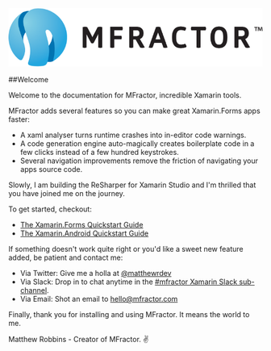 ![mfractor logo](img/logo-horizontal.png)

##Welcome

Welcome to the documentation for MFractor, incredible Xamarin tools.

MFractor adds several features so you can make great Xamarin.Forms apps faster:

 * A xaml analyser turns runtime crashes into in-editor code warnings.
 * A code generation engine auto-magically creates boilerplate code in a few clicks instead of a few hundred keystrokes.
 * Several navigation improvements remove the friction of navigating your apps source code.

Slowly, I am building the ReSharper for Xamarin Studio and I'm thrilled that you have joined me on the journey.

To get started, checkout:

 * [The Xamarin.Forms Quickstart Guide](xamarin-forms-quickstart.md)
 * [The Xamarin.Android Quickstart Guide](xamarin-android-quickstart.md)

If something doesn't work quite right or you'd like a sweet new feature added, be patient and contact me:

 * Via Twitter: Give me a holla at [@matthewrdev](https://twitter.com/matthewrdev)
 * Via Slack: Drop in to chat anytime in the [#mfractor Xamarin Slack sub-channel](https://xamarinchat.slack.com/archives/mfractor).
 * Via Email: Shot an email to hello@mfractor.com

Finally, thank you for installing and using MFractor. It means the world to me.

Matthew Robbins - Creator of MFractor. ✌️
